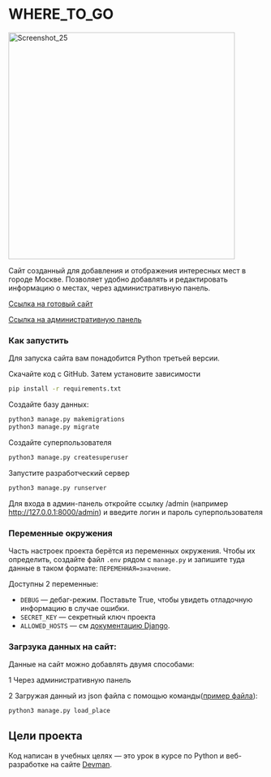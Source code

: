 # WHERE_TO_GO

<img width="446" alt="Screenshot_25" src="https://github.com/RomanRVV/where_to_go/assets/129319859/72df33e5-e1f5-406a-a60f-f01ef561cbcb">

Сайт созданный для добавления и отображения интересных мест в городе Москве.
Позволяет удобно добавлять и редактировать информацию о местах, через административную панель.

[Ссылка на готовый сайт](https://romarv.pythonanywhere.com/)

[Ссылка на административную панель](https://romarv.pythonanywhere.com/admin/)


### Как запустить

Для запуска сайта вам понадобится Python третьей версии.

Скачайте код с GitHub. Затем установите зависимости

```sh
pip install -r requirements.txt
```

Создайте базу данных:

```sh
python3 manage.py makemigrations
python3 manage.py migrate
```
Создайте суперпользователя
```sh
python3 manage.py createsuperuser
```

Запустите разработческий сервер

```sh
python3 manage.py runserver
```

Для входа в админ-панель откройте ссылку /admin (например http://127.0.0.1:8000/admin) и введите логин и пароль суперпользователя


### Переменные окружения

Часть настроек проекта берётся из переменных окружения. Чтобы их определить, создайте файл `.env` рядом с `manage.py` и запишите туда данные в таком формате: `ПЕРЕМЕННАЯ=значение`.

Доступны 2 переменные:
- `DEBUG` — дебаг-режим. Поставьте True, чтобы увидеть отладочную информацию в случае ошибки.
- `SECRET_KEY` — секретный ключ проекта
- `ALLOWED_HOSTS` — см [документацию Django](https://docs.djangoproject.com/en/3.1/ref/settings/#allowed-hosts).


### Загрзука данных на сайт:

Данные на сайт можно добавлять двумя способами:


1 Через административную панель 

2 Загружая данный из json файла с помощью команды([пример файла](https://raw.githubusercontent.com/devmanorg/where-to-go-places/master/places/%D0%AF%D0%BF%D0%BE%D0%BD%D1%81%D0%BA%D0%B8%D0%B9%20%D1%81%D0%B0%D0%B4.json)):

```sh
python3 manage.py load_place
```


## Цели проекта

Код написан в учебных целях — это урок в курсе по Python и веб-разработке на сайте [Devman](https://dvmn.org).
